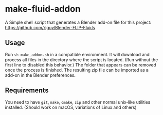 # make-fluid-addon
A Simple shell script that generates a Blender add-on file for this project: https://github.com/rlguy/Blender-FLIP-Fluids

## Usage
Run `sh make_addon.sh` in a compatible environment. It will download and process all files in the directory where the script is located. (Run without the first line to disabled this behavior.) The folder that appears can be removed once the process is finished. The resulting zip file can be imported as a add-on in the Blender preferences.

## Requirements
You need to have `git`, `make`, `cmake`, `zip` and other normal unix-like utilities installed. (Should work on macOS,  variations of Linux and others) 
